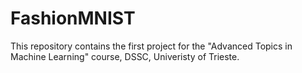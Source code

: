 # FashionMNIST

This repository contains the first project for the "Advanced Topics in Machine Learning" course, DSSC, Univeristy of Trieste.
